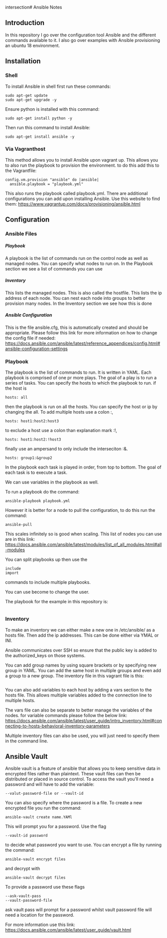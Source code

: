 intersection# Ansible Notes
## **Introduction**
In this repository I go over the configuration tool Ansible and the different commands available to it.
I also go over examples with Ansible provisioning an ubuntu 18 environment.


 ## **Installation**
 ### Shell
 To install Ansible in shell first run these commands:
 ````
 sudo apt-get update
 sudo apt-get upgrade -y
 ````  
 Ensure python is installed with this command:
````
sudo apt-get install python -y
````
 Then run this command to install Ansible:
 ````
 sudo apt-get install ansible -y
 ````
### Via Vagranthost
This method allows you to install Ansible upon vagrant up. This allows you to also run the playbook to provision the environment.
to do this add this to the Vagrantfile:
````
config.vm.provision "ansible" do |ansible|
  ansible.playbook = "playbook.yml"
````
This also runs the playbook called playbook.yml.
There are additional configurations you can add upon installing Ansible. Use this website to find them:
https://www.vagrantup.com/docs/provisioning/ansible.html
## **Configuration**
### Ansible Files
##### *Playbook*
A playbook is the list of commands run on the control node as well as managed nodes. You can specify what nodes to run on. In the Playbook section we see a list of commands you can use
##### *Inventory*
This lists the managed nodes. This is also called the hostfile. This lists the ip address of each node. You can nest each node into groups to better provision many nodes. In the Inventory section we see how this is done
##### *Ansible Configuration*
This is the file ansible.cfg, this is automatically created and should be appropriate.
Please follow this link for more information on how to change the config file if needed:
https://docs.ansible.com/ansible/latest/reference_appendices/config.html#ansible-configuration-settings
### Playbook
The playbook is the list of commands to run. It is written in YAML. Each playbook is comprised of one pr more plays. The goal of a play is to run a series of tasks. You can specify the hosts to which the playbook to run. if the host is
````
hosts: all
````
then the playbook is run on all the hosts.
You can specify the host or ip by changing the all. To add multiple hosts use a colon :,
````
hosts: host1:host2:host3
````
 to exclude a host use a colon than explanation mark :!,
````
hosts: host1:host2:!host3
````
  finally use an ampersand to only include the interseciton :&.
````
hosts: group1:&group2
````

In the playbook each task is played in order, from top to bottom. The goal of each task is to execute a task.

We can use variables in the playbook as well.

To run a playbook do the command:
````
ansible-playbook playbook.yml
````

However it is better for a node to pull the configuration, to do this run the command:
````
ansible-pull
````
This scales infinitely so is good when scaling.
This list of nodes you can use are in this link:
https://docs.ansible.com/ansible/latest/modules/list_of_all_modules.html#all-modules

You can split playbooks up then use the
````
include
import
````
commands to include multiple playbooks.

You can use become to change the user.

The playbook for the example in this repository is:
````
````

### Inventory
To make an inventory we can either make a new one in /etc/ansible/ as a hosts file. Then add the ip addresses. This can be done either via YMAL or INI.

Ansible communicates over SSH so ensure that the public key is added to the authorized_keys on those systems.

You can add group names by using square brackets or by specifying new group in YAML. You can add the same host in multiple groups and even add a group to a new group.
The inventory file in this vagrant file is this:
````
````

You can also add variables to each host by adding a vars section to the hosts file. This allows multiple variables added to the connection line to multiple hosts.

The vars file can also be separate to better manage the variables of the nodes. for variable commands please follow the below link:
https://docs.ansible.com/ansible/latest/user_guide/intro_inventory.html#connecting-to-hosts-behavioral-inventory-parameters

Multiple inventory files can also be used, you will just need to specify them in the command line.

## **Ansible Vault**
Ansible vault is a feature of ansible that allows you to keep sensitive data in encrypted files rather than plaintext. These vault files can then be distributed or placed in source control.
To access the vault you'll need a password and will have to add the variable:
````
--valut-password-file or --vault-id
````
You can also specify where the password is a file.
To create a new encrypted file you run the command:
````
ansible-vault create name.YAMl
````
This will prompt you for a password. Use the flag
````
--vault-id password
````
to decide what password you want to use.
You can encrypt a file by running the command:
````
ansible-vault encrypt files
````
and decrypt with
````
ansible-vault decrypt files
````
To provide a password use these flags
````
--ask-vault-pass
--vault-password-file
````
ask vault pass will prompt for a password whilst vault password file will need a location for the password.

For more information use this link:
https://docs.ansible.com/ansible/latest/user_guide/vault.html
